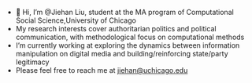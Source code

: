 - 👋 Hi, I’m @Jiehan Liu, student at the MA program of Computational Social Science,University of Chicago 
- My research interests cover authoritarian politics and political communication, with methodological focus on computational methods
- I’m currently working at exploring the dynamics between information manipulation on digital media and building/reinforcing state/party legitimacy
- Please feel free to reach me at jiehan@uchicago.edu

<!---
jiehanL/jiehanL is a ✨ special ✨ repository because its `README.md` (this file) appears on your GitHub profile.
You can click the Preview link to take a look at your changes.
--->
